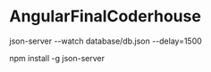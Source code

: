 # AngularFinalCoderhouse

json-server --watch database/db.json  --delay=1500

npm install -g json-server
